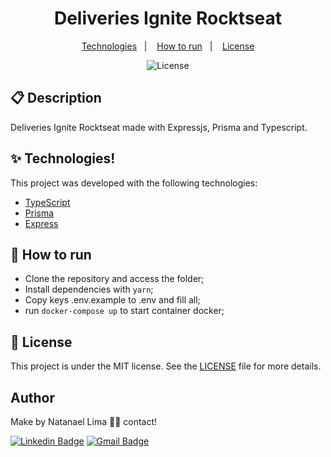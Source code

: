 <h1 align="center">Deliveries Ignite Rocktseat</h1>

<p align="center">
  <a href="#-technologies">Technologies</a>&nbsp;&nbsp;&nbsp;|&nbsp;&nbsp;&nbsp;
  <a href="#-How-to-run">How to run</a>&nbsp;&nbsp;&nbsp;|&nbsp;&nbsp;&nbsp;
  <a href="#-license">License</a>
</p>

<p align="center">
  <img alt="License" src="https://img.shields.io/static/v1?label=license&message=MIT&color=8257E5&labelColor=000000">
</p>

## 📋 Description

Deliveries Ignite Rocktseat made with Expressjs, Prisma and Typescript.

## ✨ Technologies!

This project was developed with the following technologies:

- [TypeScript](https://www.typescriptlang.org/)
- [Prisma](https://www.prisma.io/)
- [Express](https://expressjs.com/pt-br/)

## 🚀 How to run

- Clone the repository and access the folder;
- Install dependencies with `yarn`;
- Copy keys .env.example to .env and fill all;
- run `docker-compose up` to start container docker;

## 📄 License

This project is under the MIT license. See the [LICENSE](LICENSE) file for more details.

## Author

Make by Natanael Lima 👋🏽 contact!

[![Linkedin Badge](https://img.shields.io/badge/-Natanelvich-blue?style=flat-square&logo=Linkedin&logoColor=white&link=https://www.linkedin.com/in/natanaelvich/)](https://www.linkedin.com/in/natanaelvich/)
[![Gmail Badge](https://img.shields.io/badge/-taelima1997@gmail.com-red?style=flat-square&link=mailto:taelima1997@gmail.com)](mailto:taelima1997@gmail.com)
